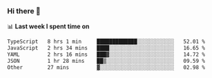 ### Hi there 👋

<!--
**DBvc/DBvc** is a ✨ _special_ ✨ repository because its `README.md` (this file) appears on your GitHub profile.

Here are some ideas to get you started:

- 🔭 I’m currently working on ...
- 🌱 I’m currently learning ...
- 👯 I’m looking to collaborate on ...
- 🤔 I’m looking for help with ...
- 💬 Ask me about ...
- 📫 How to reach me: ...
- 😄 Pronouns: ...
- ⚡ Fun fact: ...
-->

📊 **Last week I spent time on**
<!--START_SECTION:waka-->

```txt
TypeScript   8 hrs 1 min     █████████████░░░░░░░░░░░░   52.01 %
JavaScript   2 hrs 34 mins   ████░░░░░░░░░░░░░░░░░░░░░   16.65 %
YAML         2 hrs 16 mins   ███▓░░░░░░░░░░░░░░░░░░░░░   14.72 %
JSON         1 hr 28 mins    ██▒░░░░░░░░░░░░░░░░░░░░░░   09.59 %
Other        27 mins         ▓░░░░░░░░░░░░░░░░░░░░░░░░   02.98 %
```

<!--END_SECTION:waka-->
